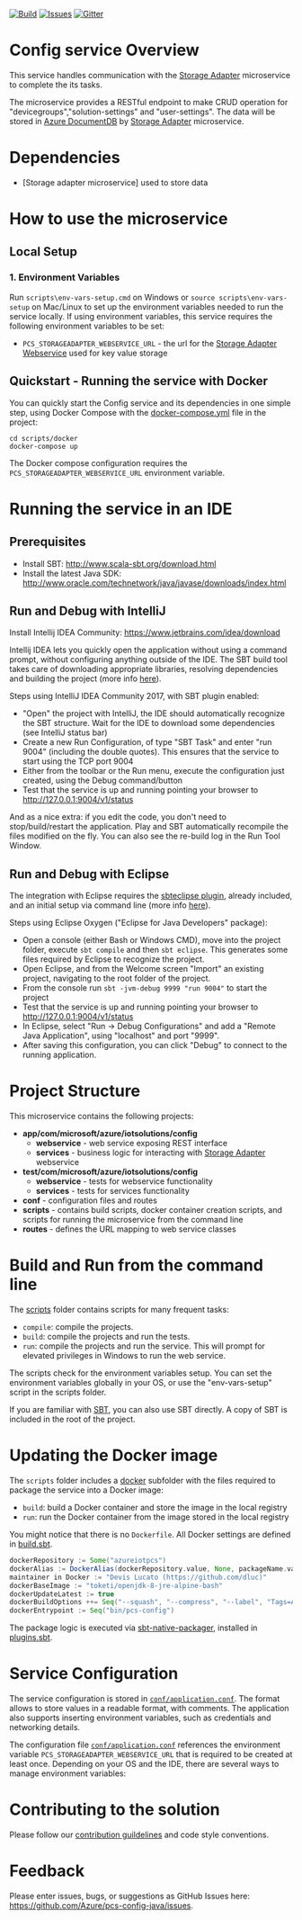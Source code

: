 
[![Build][build-badge]][build-url]
[![Issues][issues-badge]][issues-url]
[![Gitter][gitter-badge]][gitter-url]

Config service Overview
=======================
This service handles communication with the [Storage Adapter] microservice to complete the its tasks.

The microservice provides a RESTful endpoint to make CRUD operation for "devicegroups","solution-settings" and "user-settings". The data will be stored in [Azure DocumentDB] by [Storage Adapter] microservice.

Dependencies
============
- [Storage adapter microservice] used to store data

How to use the microservice
===========================
## Local Setup

### 1. Environment Variables

Run `scripts\env-vars-setup.cmd` on Windows or `source scripts\env-vars-setup`
on Mac/Linux to set up the environment variables needed to run the service locally.
If using environment variables, this service requires the following environment
variables to be set:
- `PCS_STORAGEADAPTER_WEBSERVICE_URL` - the url for
  the [Storage Adapter Webservice](https://github.com/Azure/pcs-storage-adapter-java)
  used for key value storage

## Quickstart - Running the service with Docker
You can quickly start the Config service and its dependencies in one simple step, using Docker Compose with the
[docker-compose.yml](scripts/docker/docker-compose.yml) file in the project:

```
cd scripts/docker
docker-compose up
```

The Docker compose configuration requires the `PCS_STORAGEADAPTER_WEBSERVICE_URL` environment variable.

Running the service in an IDE
=============================
## Prerequisites
- Install SBT: http://www.scala-sbt.org/download.html
- Install the latest Java SDK:
  http://www.oracle.com/technetwork/java/javase/downloads/index.html

## Run and Debug with IntelliJ

Install Intellij IDEA Community: https://www.jetbrains.com/idea/download

Intellij IDEA lets you quickly open the application without using a command
prompt, without configuring anything outside of the IDE. The SBT build tool
takes care of downloading appropriate libraries, resolving dependencies and
building the project (more info
[here](https://www.playframework.com/documentation/2.6.x/IDE)).

Steps using IntelliJ IDEA Community 2017, with SBT plugin enabled:

* "Open" the project with IntelliJ, the IDE should automatically recognize the
  SBT structure. Wait for the IDE to download some dependencies (see IntelliJ
  status bar)
* Create a new Run Configuration, of type "SBT Task" and enter "run 9004"
  (including the double quotes). This ensures that the service to start using
  the TCP port 9004
* Either from the toolbar or the Run menu, execute the configuration just
  created, using the Debug command/button
* Test that the service is up and running pointing your browser to
  http://127.0.0.1:9004/v1/status

And as a nice extra: if you edit the code, you don't need to stop/build/restart
the application. Play and SBT automatically recompile the files modified on the
fly. You can also see the re-build log in the Run Tool Window.

## Run and Debug with Eclipse

The integration with Eclipse requires the
[sbteclipse plugin](https://github.com/typesafehub/sbteclipse), already
included, and an initial setup via command line (more info
[here](https://www.playframework.com/documentation/2.6.x/IDE)).

Steps using Eclipse Oxygen ("Eclipse for Java Developers" package):

* Open a console (either Bash or Windows CMD), move into the project folder,
  execute `sbt compile` and then `sbt eclipse`. This generates some files
  required by Eclipse to recognize the project.
* Open Eclipse, and from the Welcome screen "Import" an existing project,
  navigating to the root folder of the project.
* From the console run `sbt -jvm-debug 9999 "run 9004"` to start the project
* Test that the service is up and running pointing your browser to
  http://127.0.0.1:9004/v1/status
* In Eclipse, select "Run -> Debug Configurations" and add a "Remote Java
  Application", using "localhost" and port "9999".
* After saving this configuration, you can click "Debug" to connect to the
  running application.

Project Structure
=================
This microservice contains the following projects:
* **app/com/microsoft/azure/iotsolutions/config**
    * **webservice** - web service exposing REST interface
    * **services** - business logic for interacting with [Storage Adapter] webservice
* **test/com/microsoft/azure/iotsolutions/config**
    * **webservice** - tests for webservice functionality
    * **services** - tests for services functionality
* **conf** - configuration files and routes
* **scripts** - contains build scripts, docker container creation scripts,
   and scripts for running the microservice from the command line
* **routes** - defines the URL mapping to web service classes

Build and Run from the command line
===================================
The [scripts](scripts) folder contains scripts for many frequent tasks:

* `compile`: compile the projects.
* `build`: compile the projects and run the tests.
* `run`: compile the projects and run the service. This will prompt for
  elevated privileges in Windows to run the web service.

The scripts check for the environment variables setup. You can set the
environment variables globally in your OS, or use the "env-vars-setup"
script in the scripts folder.

If you are familiar with [SBT](http://www.scala-sbt.org), you can also use SBT
directly. A copy of SBT is included in the root of the project.

Updating the Docker image
=========================

The `scripts` folder includes a [docker](scripts/docker) subfolder with the
files required to package the service into a Docker image:

* `build`: build a Docker container and store the image in the local registry
* `run`: run the Docker container from the image stored in the local registry

You might notice that there is no `Dockerfile`. All Docker settings are
defined in [build.sbt](build.sbt).

```Scala
dockerRepository := Some("azureiotpcs")
dockerAlias := DockerAlias(dockerRepository.value, None, packageName.value + "-java", Some((version in Docker).value))
maintainer in Docker := "Devis Lucato (https://github.com/dluc)"
dockerBaseImage := "toketi/openjdk-8-jre-alpine-bash"
dockerUpdateLatest := true
dockerBuildOptions ++= Seq("--squash", "--compress", "--label", "Tags=Azure,IoT,PCS,Java")
dockerEntrypoint := Seq("bin/pcs-config")
```
The package logic is executed via
[sbt-native-packager](https://github.com/sbt/sbt-native-packager), installed
in [plugins.sbt](project/plugins.sbt).


Service Configuration
=======================================
The service configuration is stored in
[`conf/application.conf`](conf/application.conf). The format allows to store
values in a readable format, with comments. The application also supports inserting environment variables, such as credentials and networking details.

The configuration file [`conf/application.conf`](conf/application.conf) references the environment variable `PCS_STORAGEADAPTER_WEBSERVICE_URL` that is required to be created at least once. Depending on your OS and the IDE, there are several ways to manage environment variables:

Contributing to the solution
============================
Please follow our [contribution guildelines](CONTRIBUTING.md) and code style
conventions.

Feedback
========
Please enter issues, bugs, or suggestions as GitHub Issues here:
https://github.com/Azure/pcs-config-java/issues.

[build-badge]: https://img.shields.io/travis/Azure/pcs-config-java.svg
[build-url]: https://travis-ci.org/Azure/pcs-config-java
[issues-badge]: https://img.shields.io/github/issues/azure/pcs-config-java.svg
[issues-url]: https://github.com/azure/pcs-config-java/issues
[gitter-badge]: https://img.shields.io/gitter/room/azure/iot-pcs.js.svg
[gitter-url]: https://gitter.im/azure/iot-pcs
[Storage Adapter]:https://github.com/Azure/pcs-storage-adapter-java/blob/master/README.md
[Azure DocumentDB]:(https://ms.portal.azure.com/#create/Microsoft.DocumentDB)